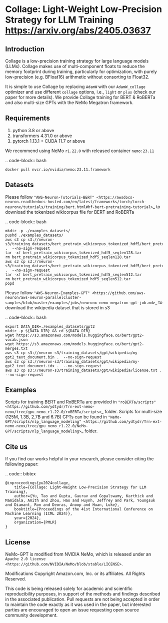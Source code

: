 **Collage: Light-Weight Low-Precision Strategy for LLM Training** 
<https://arxiv.org/abs/2405.03637>
===============

Introduction
------------

Collage is a low-precision training strategy for large language models (LLMs). 
Collage makes use of multi-component floats to reduce the memory footprint during training, particularly for optimization, 
with purely low-precision (e.g. BFloat16) arithmetic without consorting to Float32. 

It is simple to use Collage by replacing `AdamW` with our `AdamW_collage` optimizer and use different `collage` options, i.e., `light` or `plus` 
(check our paper for more details). We provide Collage training for BERT & RoBERTa and also multi-size GPTs with the NeMo Megatron framework. 

Requirements
------------
1) python 3.8 or above
2) transformers 4.31.0 or above
3) pytorch 1.13.1 + CUDA 11.7 or above

We recommend using NeMo ``r1.22.0`` with released container ``nemo:23.11``

.. code-block:: bash

    docker pull nvcr.io/nvidia/nemo:23.11.framework

Datasets
--------

Please follow `"AWS-Neuron-Tutorials-BERT" <https://awsdocs-neuron.readthedocs-hosted.com/en/latest/frameworks/torch/torch-neuronx/tutorials/training/bert.html#hf-bert-pretraining-tutorial>`_ to 
download the tokenized wikicorpus file for BERT and RoBERTa

.. code-block:: bash

    mkdir -p ./examples_datasets/
    pushd ./examples_datasets/
    aws s3 cp s3://neuron-s3/training_datasets/bert_pretrain_wikicorpus_tokenized_hdf5/bert_pretrain_wikicorpus_tokenized_hdf5_seqlen128.tar .  --no-sign-request
    tar -xf bert_pretrain_wikicorpus_tokenized_hdf5_seqlen128.tar
    rm bert_pretrain_wikicorpus_tokenized_hdf5_seqlen128.tar
    aws s3 cp s3://neuron-s3/training_datasets/bert_pretrain_wikicorpus_tokenized_hdf5/bert_pretrain_wikicorpus_tokenized_hdf5_seqlen512.tar .  --no-sign-request
    tar -xf bert_pretrain_wikicorpus_tokenized_hdf5_seqlen512.tar
    rm bert_pretrain_wikicorpus_tokenized_hdf5_seqlen512.tar
    popd

Please follow `"AWS-Neuron-Examples-GPT" <https://github.com/aws-neuron/aws-neuron-parallelcluster-samples/blob/master/examples/jobs/neuronx-nemo-megatron-gpt-job.md>`_ to 
download the wikipedia dataset that is stored in s3

.. code-block:: bash

    export DATA_DIR=./examples_datasets/gpt2
    mkdir -p ${DATA_DIR} && cd ${DATA_DIR}
    wget https://s3.amazonaws.com/models.huggingface.co/bert/gpt2-vocab.json
    wget https://s3.amazonaws.com/models.huggingface.co/bert/gpt2-merges.txt
    aws s3 cp s3://neuron-s3/training_datasets/gpt/wikipedia/my-gpt2_text_document.bin .  --no-sign-request
    aws s3 cp s3://neuron-s3/training_datasets/gpt/wikipedia/my-gpt2_text_document.idx .  --no-sign-request
    aws s3 cp s3://neuron-s3/training_datasets/gpt/wikipedia/license.txt .  --no-sign-request

Examples
--------

Scripts for training BERT and RoBERTa are provided in `"roBERTa/scripts" <https://github.com/ydtydr/Trn-ext-nemo-neox/tree/gpu_nemo_r1.22.0/roBERTa/scripts>`_ folder.
Scripts for multi-size (125M, 1.3B, 2.7B and 6.7B) GPTs can be found in `"NeMo-GPT/scripts/nlp_language_modeling" <https://github.com/ydtydr/Trn-ext-nemo-neox/tree/gpu_nemo_r1.22.0/NeMo-GPT/scripts/nlp_language_modeling>`_ folder. 

Cite us
------------

If you find our works helpful in your research, please consider citing the following paper:

.. code:: bibtex

    @inproceedings{yu2024collage,
        title={Collage: Light-Weight Low-Precision Strategy for LLM Training},
        author={Yu, Tao and Gupta, Gaurav and Gopalswamy, Karthick and Mamidala, Amith and Zhou, Hao and Huynh, Jeffrey and Park, Youngsuk and Diamant, Ron and Deoras, Anoop and Huan, Luke},
        booktitle={Proceedings of the 41st International Conference on Machine Learning (ICML 2024)},
        year={2024},
        organization={PMLR}
    }

License
-------
NeMo-GPT is modified from NVIDIA NeMo, which is released under an `Apache 2.0 license <https://github.com/NVIDIA/NeMo/blob/stable/LICENSE>`.

Modifications Copyright Amazon.com, Inc. or its affiliates. All Rights Reserved.

This code is being released solely for academic and scientific reproducibility purposes, in support of the methods and findings described in the associated publication. Pull requests are not being accepted in order to maintain the code exactly as it was used in the paper, but interested parties are encouraged to open an issue requesting open source community development.
